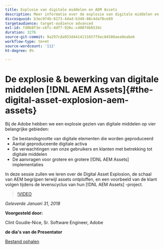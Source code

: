 ```yaml
---
title: Explosie van digitale middelen en AEM Assets
description: Meer informatie over de explosie van digitale middelen en AEM Assets op Adobe.
discoiquuid: b3ec974b-8173-4dad-b349-88c4da78ce89
targetaudience: target-audience advanced
exl-id: fd0b8f3e-c6fc-4df7-926c-c40074b6534c
duration: 3276
source-git-commit: 9a297cda953d4414131657f9ac84580aea0eabeb
workflow-type: tm+mt
source-wordcount: '112'
ht-degree: 0%

---
```


# De explosie &amp; bewerking van digitale middelen [!DNL AEM Assets]{#the-digital-asset-explosion-aem-assets}

Bij de Adobe hebben we een explosie gezien van digitale middelen op vier belangrijke gebieden:

* De bestandsgrootte van digitale elementen die worden geproduceerd
* Aantal geproduceerde digitale activa
* De verwachtingen van onze gebruikers en klanten met betrekking tot digitale middelen
* De aanvragen voor grotere en grotere [!DNL AEM Assets] implementaties

In deze sessie zullen we leren over de Digital Asset Explosion, de schaal van AEM begrijpen terwijl assets ontploffen, en een voorbeeld van de klant volgen tijdens de levenscyclus van hun [!DNL AEM Assets] -project.

>[!VIDEO](https://video.tv.adobe.com/v/21474/?quality=9)

*Geleverde Januari 31, 2018*

**Voorgesteld door:**

Clint Goudie-Nice, Sr. Software Engineer, Adobe

**de dia&#39;s van de Presentator**

[Bestand ophalen](assets/1+30+18+the+digital+asset+explosion+gems.pdf)
<!--
[Get back to the Overview](https://helpx.adobe.com/nl/experience-manager/kt/eseminars/gems/aem-index.html)
-->
